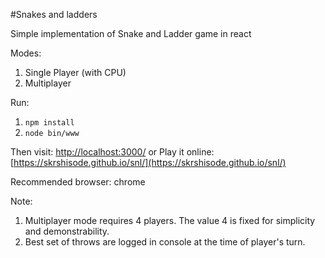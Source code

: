 #Snakes and ladders

Simple implementation of Snake and Ladder game in react

Modes: 
1. Single Player (with CPU)
2. Multiplayer

Run:
1. `npm install`
2. `node bin/www`

Then visit: [http://localhost:3000/](http://localhost:3000/)
or Play it online: [https://skrshisode.github.io/snl/](https://skrshisode.github.io/snl/)

Recommended browser: chrome

Note: 
1. Multiplayer mode requires 4 players. The value 4 is fixed for simplicity and demonstrability.
2. Best set of throws are logged in console at the time of player's turn.